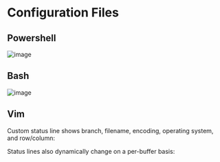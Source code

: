 # Configuration Files

## Powershell

![image](https://github.com/aGhandhii/dotfiles/assets/110639969/85b2ec3d-0a61-4aec-aa8d-0ceb88151984)

## Bash

![image](https://github.com/aGhandhii/dotfiles/assets/110639969/5e53578c-1861-43bc-be23-cf734f985251)

## Vim

Custom status line shows branch, filename, encoding, operating system, and row/column:



Status lines also dynamically change on a per-buffer basis:
